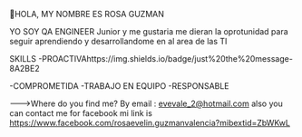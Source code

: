 
👋HOLA, MY NOMBRE ES  ROSA GUZMAN


YO SOY QA ENGINEER Junior y me gustaria me dieran la oprotunidad para seguir aprendiendo y desarrollandome en al area de las TI


SKILLS
-PROACTIVAhttps://img.shields.io/badge/just%20the%20message-8A2BE2

-COMPROMETIDA
-TRABAJO EN EQUIPO
-RESPONSABLE


--->Where do you find me?
By email : evevale_2@hotmail.com
also you can contact me for facebook mi link is  https://www.facebook.com/rosaevelin.guzmanvalencia?mibextid=ZbWKwL

